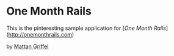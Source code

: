# One Month Rails

This is the pinteresting sample application for 
[*One Month Rails*] (http://onemonthrails.com)

by [Mattan Griffel](http://mattangriffel.com)
